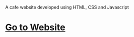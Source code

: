 A cafe website developed using HTML, CSS and Javascript<br>
# [Go to Website]( https://aliza02.github.io/CafeELite/restaurant.html)
